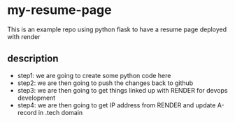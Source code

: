 # my-resume-page
This is an example repo using python flask to have a resume page deployed with render

## description
- step1: we are going to create some python code here
- step2: we are then going to push the changes back to github
- step3: we are then going to get things linked up with RENDER for devops development 
- step4: we are then going to get IP address from RENDER and update A-record in .tech domain